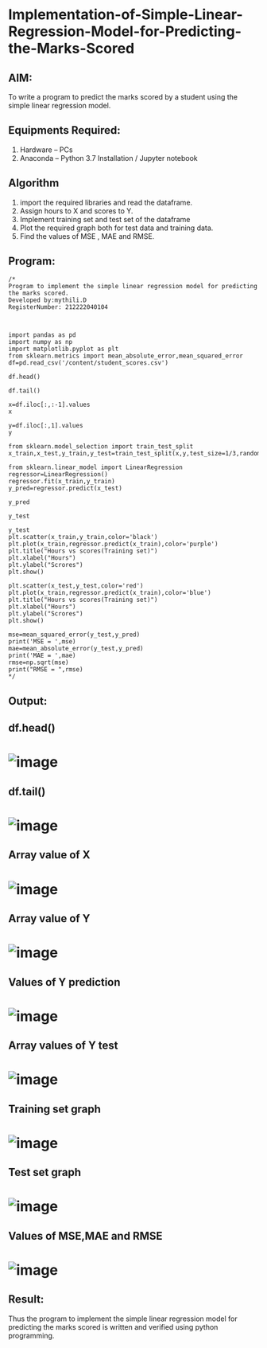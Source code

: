 # Implementation-of-Simple-Linear-Regression-Model-for-Predicting-the-Marks-Scored

## AIM:
To write a program to predict the marks scored by a student using the simple linear regression model.

## Equipments Required:
1. Hardware – PCs
2. Anaconda – Python 3.7 Installation / Jupyter notebook

## Algorithm
1. import the required libraries and read the dataframe.
2. Assign hours to X and scores to Y.
3. Implement training set and test set of the dataframe
4. Plot the required graph both for test data and training data.
5. Find the values of MSE , MAE and RMSE.

## Program:
```
/*
Program to implement the simple linear regression model for predicting the marks scored.
Developed by:mythili.D 
RegisterNumber: 212222040104



import pandas as pd
import numpy as np
import matplotlib.pyplot as plt
from sklearn.metrics import mean_absolute_error,mean_squared_error
df=pd.read_csv('/content/student_scores.csv')

df.head()

df.tail()

x=df.iloc[:,:-1].values
x

y=df.iloc[:,1].values
y

from sklearn.model_selection import train_test_split
x_train,x_test,y_train,y_test=train_test_split(x,y,test_size=1/3,random_state=0)

from sklearn.linear_model import LinearRegression
regressor=LinearRegression()
regressor.fit(x_train,y_train)
y_pred=regressor.predict(x_test)

y_pred

y_test

y_test
plt.scatter(x_train,y_train,color='black')
plt.plot(x_train,regressor.predict(x_train),color='purple')
plt.title("Hours vs scores(Training set)")
plt.xlabel("Hours")
plt.ylabel("Scrores")
plt.show()

plt.scatter(x_test,y_test,color='red')
plt.plot(x_train,regressor.predict(x_train),color='blue')
plt.title("Hours vs scores(Training set)")
plt.xlabel("Hours")
plt.ylabel("Scrores")
plt.show()

mse=mean_squared_error(y_test,y_pred)
print('MSE = ',mse)
mae=mean_absolute_error(y_test,y_pred)
print('MAE = ',mae)
rmse=np.sqrt(mse)
print("RMSE = ",rmse)
*/
```


## Output:
## df.head()
# ![image](https://github.com/Mythilidharman/Implementation-of-Simple-Linear-Regression-Model-for-Predicting-the-Marks-Scored/assets/119104110/08ba02f4-5e6c-4da8-841a-890495183518)
## df.tail()
# ![image](https://github.com/Mythilidharman/Implementation-of-Simple-Linear-Regression-Model-for-Predicting-the-Marks-Scored/assets/119104110/eafaff50-6bba-47cc-9335-c755eac01fa7)
## Array value of X
# ![image](https://github.com/Mythilidharman/Implementation-of-Simple-Linear-Regression-Model-for-Predicting-the-Marks-Scored/assets/119104110/c37c39b7-c844-454b-a06a-fab88ff2c4ea)
## Array value of Y
# ![image](https://github.com/Mythilidharman/Implementation-of-Simple-Linear-Regression-Model-for-Predicting-the-Marks-Scored/assets/119104110/8eeb2f26-867d-430c-85fa-ab5206a09a4b)
## Values of Y prediction
# ![image](https://github.com/Mythilidharman/Implementation-of-Simple-Linear-Regression-Model-for-Predicting-the-Marks-Scored/assets/119104110/26f77809-7230-48ce-832d-e3c65837874c)
## Array values of Y test
# ![image](https://github.com/Mythilidharman/Implementation-of-Simple-Linear-Regression-Model-for-Predicting-the-Marks-Scored/assets/119104110/fcf9f1f1-5fc3-4ed4-a34b-60998c102665)
## Training set graph
# ![image](https://github.com/Mythilidharman/Implementation-of-Simple-Linear-Regression-Model-for-Predicting-the-Marks-Scored/assets/119104110/c14400bc-b51d-489e-a4d3-8fc9662aa7fe)
## Test set graph
# ![image](https://github.com/Mythilidharman/Implementation-of-Simple-Linear-Regression-Model-for-Predicting-the-Marks-Scored/assets/119104110/862089e6-ecf8-472e-b29f-5aab7f8c0702)
## Values of MSE,MAE and RMSE
# ![image](https://github.com/Mythilidharman/Implementation-of-Simple-Linear-Regression-Model-for-Predicting-the-Marks-Scored/assets/119104110/8df5c557-31ac-4dd4-9c28-bf258c531ba1)

## Result:
Thus the program to implement the simple linear regression model for predicting the marks scored is written and verified using python programming.
